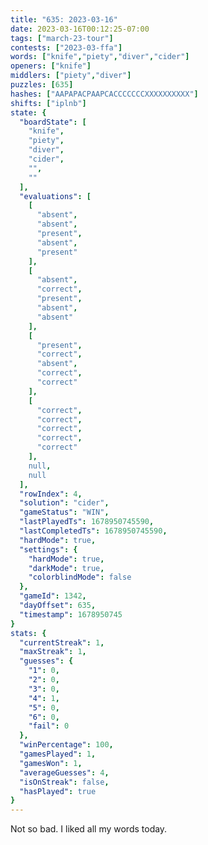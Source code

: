 ```yaml
---
title: "635: 2023-03-16"
date: 2023-03-16T00:12:25-07:00
tags: ["march-23-tour"]
contests: ["2023-03-ffa"]
words: ["knife","piety","diver","cider"]
openers: ["knife"]
middlers: ["piety","diver"]
puzzles: [635]
hashes: ["AAPAPACPAAPCACCCCCCCXXXXXXXXXX"]
shifts: ["iplnb"]
state: {
  "boardState": [
    "knife",
    "piety",
    "diver",
    "cider",
    "",
    ""
  ],
  "evaluations": [
    [
      "absent",
      "absent",
      "present",
      "absent",
      "present"
    ],
    [
      "absent",
      "correct",
      "present",
      "absent",
      "absent"
    ],
    [
      "present",
      "correct",
      "absent",
      "correct",
      "correct"
    ],
    [
      "correct",
      "correct",
      "correct",
      "correct",
      "correct"
    ],
    null,
    null
  ],
  "rowIndex": 4,
  "solution": "cider",
  "gameStatus": "WIN",
  "lastPlayedTs": 1678950745590,
  "lastCompletedTs": 1678950745590,
  "hardMode": true,
  "settings": {
    "hardMode": true,
    "darkMode": true,
    "colorblindMode": false
  },
  "gameId": 1342,
  "dayOffset": 635,
  "timestamp": 1678950745
}
stats: {
  "currentStreak": 1,
  "maxStreak": 1,
  "guesses": {
    "1": 0,
    "2": 0,
    "3": 0,
    "4": 1,
    "5": 0,
    "6": 0,
    "fail": 0
  },
  "winPercentage": 100,
  "gamesPlayed": 1,
  "gamesWon": 1,
  "averageGuesses": 4,
  "isOnStreak": false,
  "hasPlayed": true
}
---
```

<!-- more -->
Not so bad. I liked all my words today. 
